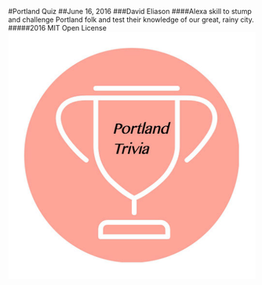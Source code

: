 #Portland Quiz
##June 16, 2016
###David Eliason
####Alexa skill to stump and challenge Portland folk and test their knowledge of our great, rainy city.
#####2016 MIT Open License
![PortlandQuiz](./portlandtrivia_512.jpg?raw=true "Portland Quiz")
